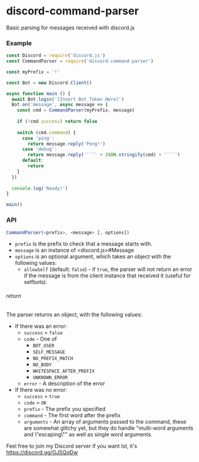 # discord-command-parser
Basic parsing for messages received with discord.js

### Example
```js
const Discord = require('discord.js')
const CommandParser = require('discord-command-parser')

const myPrefix = '!'

const Bot = new Discord.Client()

async function main () {
  await Bot.login('[Insert Bot Token Here]')
  Bot.on('message', async message => {
    const cmd = CommandParser(myPrefix, message)
    
    if (!cmd.success) return false
    
    switch (cmd.command) {
      case 'ping':
        return message.reply('Pong!')
      case 'debug':
        return message.reply('```' + JSON.stringify(cmd) + '```')
      default:
        return
    }
  })
  
  console.log('Ready!')
}

main()

```
### API
```js
CommandParser(<prefix>, <message> [, options])
```
 - `prefix` is the prefix to check that a message starts with.
 - `message` is an instance of <discord.js>#Message
 - `options` is an optional argument, which takes an object with the following values:
   - `allowSelf` (default: `false`) - if `true`, the parser will not return an error if the message is from the client instance that received it (useful for selfbots).

###### return
The parser returns an object, with the following values:
 - If there was an error:
   - `success` = `false`
   - `code` - One of 
     - `BOT_USER`
     - `SELF_MESSAGE`
     - `NO_PREFIX_MATCH`
     - `NO_BODY`
     - `WHITESPACE_AFTER_PREFIX`
     - `UNKNOWN_ERROR`
   - `error` - A description of the error
 - If there was no error:
   - `success` = `true`
   - `code` = `OK`
   - `prefix` - The prefix you specified
   - `command` - The first word after the prefix
   - `arguments` - An array of arguments passed to the command, these are somewhat glitchy yet, but they do handle "multi-word arguments and \\"escaping\\"" as well as single word arguments.
 
 Feel free to join my Discord server if you want lol, it's https://discord.gg/GJSQqDw
